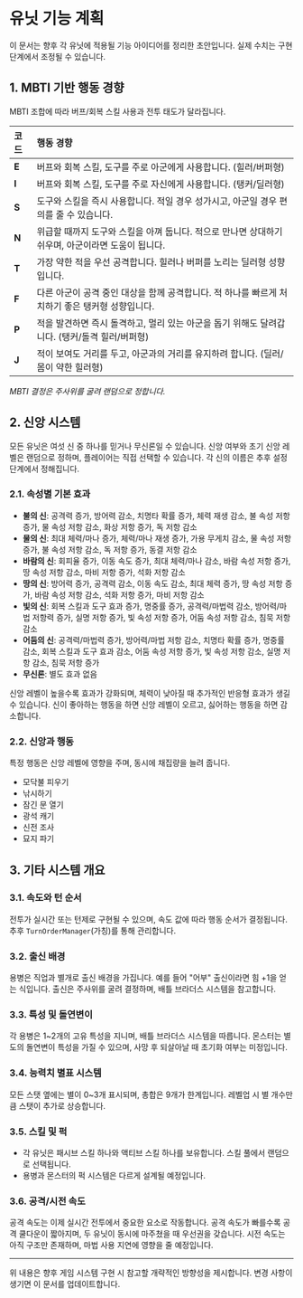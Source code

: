 # 유닛 기능 계획

이 문서는 향후 각 유닛에 적용될 기능 아이디어를 정리한 초안입니다. 실제 수치는 구현 단계에서 조정될 수 있습니다.

## 1. MBTI 기반 행동 경향

MBTI 조합에 따라 버프/회복 스킬 사용과 전투 태도가 달라집니다.

| 코드 | 행동 경향 |
| :--- | :--- |
| **E** | 버프와 회복 스킬, 도구를 주로 아군에게 사용합니다. (힐러/버퍼형) |
| **I** | 버프와 회복 스킬, 도구를 주로 자신에게 사용합니다. (탱커/딜러형) |
| **S** | 도구와 스킬을 즉시 사용합니다. 적일 경우 성가시고, 아군일 경우 편의를 줄 수 있습니다. |
| **N** | 위급할 때까지 도구와 스킬을 아껴 둡니다. 적으로 만나면 상대하기 쉬우며, 아군이라면 도움이 됩니다. |
| **T** | 가장 약한 적을 우선 공격합니다. 힐러나 버퍼를 노리는 딜러형 성향입니다. |
| **F** | 다른 아군이 공격 중인 대상을 함께 공격합니다. 적 하나를 빠르게 처치하기 좋은 탱커형 성향입니다. |
| **P** | 적을 발견하면 즉시 돌격하고, 멀리 있는 아군을 돕기 위해도 달려갑니다. (탱커/돌격 힐러/버퍼형) |
| **J** | 적이 보여도 거리를 두고, 아군과의 거리를 유지하려 합니다. (딜러/몸이 약한 힐러형) |

*MBTI 결정은 주사위를 굴려 랜덤으로 정합니다.*

## 2. 신앙 시스템

모든 유닛은 여섯 신 중 하나를 믿거나 무신론일 수 있습니다. 신앙 여부와 초기 신앙 레벨은 랜덤으로 정하며, 플레이어는 직접 선택할 수 있습니다. 각 신의 이름은 추후 설정 단계에서 정해집니다.

### 2.1. 속성별 기본 효과

- **불의 신**: 공격력 증가, 방어력 감소, 치명타 확률 증가, 체력 재생 감소, 불 속성 저항 증가, 물 속성 저항 감소, 화상 저항 증가, 독 저항 감소
- **물의 신**: 최대 체력/마나 증가, 체력/마나 재생 증가, 가용 무게치 감소, 물 속성 저항 증가, 불 속성 저항 감소, 독 저항 증가, 동결 저항 감소
- **바람의 신**: 회피율 증가, 이동 속도 증가, 최대 체력/마나 감소, 바람 속성 저항 증가, 땅 속성 저항 감소, 마비 저항 증가, 석화 저항 감소
- **땅의 신**: 방어력 증가, 공격력 감소, 이동 속도 감소, 최대 체력 증가, 땅 속성 저항 증가, 바람 속성 저항 감소, 석화 저항 증가, 마비 저항 감소
- **빛의 신**: 회복 스킬과 도구 효과 증가, 명중률 증가, 공격력/마법력 감소, 방어력/마법 저항력 증가, 실명 저항 증가, 빛 속성 저항 증가, 어둠 속성 저항 감소, 침묵 저항 감소
- **어둠의 신**: 공격력/마법력 증가, 방어력/마법 저항 감소, 치명타 확률 증가, 명중률 감소, 회복 스킬과 도구 효과 감소, 어둠 속성 저항 증가, 빛 속성 저항 감소, 실명 저항 감소, 침묵 저항 증가
- **무신론**: 별도 효과 없음

신앙 레벨이 높을수록 효과가 강화되며, 체력이 낮아질 때 추가적인 반응형 효과가 생길 수 있습니다. 신이 좋아하는 행동을 하면 신앙 레벨이 오르고, 싫어하는 행동을 하면 감소합니다.

### 2.2. 신앙과 행동

특정 행동은 신앙 레벨에 영향을 주며, 동시에 채집량을 늘려 줍니다.

- 모닥불 피우기
- 낚시하기
- 잠긴 문 열기
- 광석 캐기
- 신전 조사
- 묘지 파기

## 3. 기타 시스템 개요

### 3.1. 속도와 턴 순서

전투가 실시간 또는 턴제로 구현될 수 있으며, 속도 값에 따라 행동 순서가 결정됩니다. 추후 `TurnOrderManager`(가칭)를 통해 관리합니다.

### 3.2. 출신 배경

용병은 직업과 별개로 출신 배경을 가집니다. 예를 들어 "어부" 출신이라면 힘 +1을 얻는 식입니다. 출신은 주사위를 굴려 결정하며, 배틀 브라더스 시스템을 참고합니다.

### 3.3. 특성 및 돌연변이

각 용병은 1~2개의 고유 특성을 지니며, 배틀 브라더스 시스템을 따릅니다. 몬스터는 별도의 돌연변이 특성을 가질 수 있으며, 사망 후 되살아날 때 초기화 여부는 미정입니다.

### 3.4. 능력치 별표 시스템

모든 스탯 옆에는 별이 0~3개 표시되며, 총합은 9개가 한계입니다. 레벨업 시 별 개수만큼 스탯이 추가로 상승합니다.

### 3.5. 스킬 및 퍽

- 각 유닛은 패시브 스킬 하나와 액티브 스킬 하나를 보유합니다. 스킬 풀에서 랜덤으로 선택됩니다.
- 용병과 몬스터의 퍽 시스템은 다르게 설계될 예정입니다.

### 3.6. 공격/시전 속도

공격 속도는 이제 실시간 전투에서 중요한 요소로 작동합니다. 
공격 속도가 빠를수록 공격 쿨다운이 짧아지며, 두 유닛이 동시에 마주쳤을 때
우선권을 갖습니다. 시전 속도는 아직 구조만 존재하며, 마법 사용 지연에 영향을 줄 예정입니다.

---

위 내용은 향후 게임 시스템 구현 시 참고할 개략적인 방향성을 제시합니다. 변경 사항이 생기면 이 문서를 업데이트합니다.
